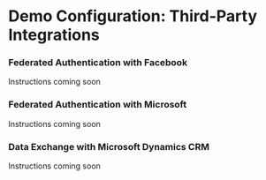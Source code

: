 # Demo Configuration: Third-Party Integrations

### Federated Authentication with Facebook
Instructions coming soon

### Federated Authentication with Microsoft
Instructions coming soon

### Data Exchange with Microsoft Dynamics CRM
Instructions coming soon
